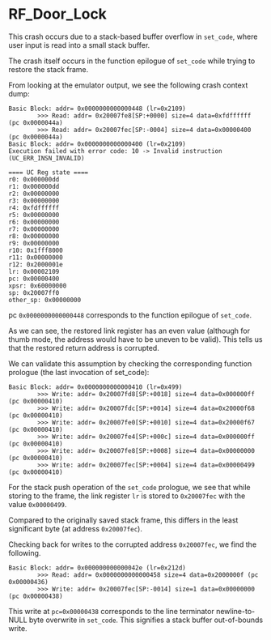 # RF_Door_Lock
This crash occurs due to a stack-based buffer overflow in `set_code`, where user input is read into a small stack buffer.

The crash itself occurs in the function epilogue of `set_code` while trying to restore the stack frame.

From looking at the emulator output, we see the following crash context dump:
```
Basic Block: addr= 0x0000000000000448 (lr=0x2109)
        >>> Read: addr= 0x20007fe8[SP:+0000] size=4 data=0xfdffffff (pc 0x0000044a)
        >>> Read: addr= 0x20007fec[SP:-0004] size=4 data=0x00000400 (pc 0x0000044a)
Basic Block: addr= 0x0000000000000400 (lr=0x2109)
Execution failed with error code: 10 -> Invalid instruction (UC_ERR_INSN_INVALID)

==== UC Reg state ====
r0: 0x000000dd
r1: 0x000000dd
r2: 0x00000000
r3: 0x00000000
r4: 0xfdffffff
r5: 0x00000000
r6: 0x00000000
r7: 0x00000000
r8: 0x00000000
r9: 0x00000000
r10: 0x1fff8000
r11: 0x00000000
r12: 0x2000001e
lr: 0x00002109
pc: 0x00000400
xpsr: 0x60000000
sp: 0x20007ff0
other_sp: 0x00000000
```
pc `0x0000000000000448` corresponds to the function epilogue of `set_code`.

As we can see, the restored link register has an even value (although for thumb mode, the address would have to be uneven to be valid). This tells us that the restored return address is corrupted.

We can validate this assumption by checking the corresponding function prologue (the last invocation of set_code):

```
Basic Block: addr= 0x0000000000000410 (lr=0x499)
        >>> Write: addr= 0x20007fd8[SP:+0018] size=4 data=0x000000ff (pc 0x00000410)
        >>> Write: addr= 0x20007fdc[SP:+0014] size=4 data=0x20000f68 (pc 0x00000410)
        >>> Write: addr= 0x20007fe0[SP:+0010] size=4 data=0x20000f67 (pc 0x00000410)
        >>> Write: addr= 0x20007fe4[SP:+000c] size=4 data=0x000000ff (pc 0x00000410)
        >>> Write: addr= 0x20007fe8[SP:+0008] size=4 data=0x00000000 (pc 0x00000410)
        >>> Write: addr= 0x20007fec[SP:+0004] size=4 data=0x00000499 (pc 0x00000410)
```

For the stack push operation of the `set_code` prologue, we see that while storing to the frame, the link register `lr` is stored to `0x20007fec` with the value `0x00000499`.

Compared to the originally saved stack frame, this differs in the least significant byte (at address `0x20007fec`).

Checking back for writes to the corrupted address `0x20007fec`, we find the following.
```
Basic Block: addr= 0x000000000000042e (lr=0x212d)
        >>> Read: addr= 0x0000000000000458 size=4 data=0x2000000f (pc 0x00000436)
        >>> Write: addr= 0x20007fec[SP:-0014] size=1 data=0x00000000 (pc 0x00000438)
```

This write at `pc=0x00000438` corresponds to the line terminator newline-to-NULL byte overwrite in `set_code`. This signifies a stack buffer out-of-bounds write.
